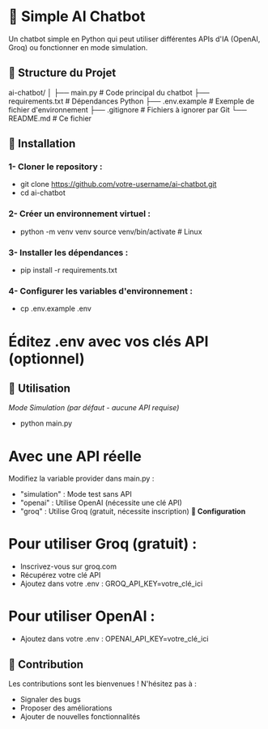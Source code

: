 # **🤖 Simple AI Chatbot**
Un chatbot simple en Python qui peut utiliser différentes APIs d'IA (OpenAI, Groq) ou fonctionner en mode simulation.
## **📁 Structure du Projet**
ai-chatbot/
│
├── main.py              # Code principal du chatbot
├── requirements.txt     # Dépendances Python
├── .env.example        # Exemple de fichier d'environnement
├── .gitignore          # Fichiers à ignorer par Git
└── README.md           # Ce fichier
## **🚀 Installation**
### 1- Cloner le repository :
- git clone https://github.com/votre-username/ai-chatbot.git
- cd ai-chatbot
### 2- Créer un environnement virtuel :
- python -m venv venv
source venv/bin/activate  # Linux
### 3- Installer les dépendances :
- pip install -r requirements.txt
### 4- Configurer les variables d'environnement :
- cp .env.example .env
# Éditez .env avec vos clés API (optionnel)

## **🎯 Utilisation**
*Mode Simulation (par défaut - aucune API requise)*
- python main.py
# Avec une API réelle
Modifiez la variable provider dans main.py :

- "simulation" : Mode test sans API
- "openai" : Utilise OpenAI (nécessite une clé API)
- "groq" : Utilise Groq (gratuit, nécessite inscription)
**🔧 Configuration**
# Pour utiliser Groq (gratuit) :

- Inscrivez-vous sur groq.com
- Récupérez votre clé API
- Ajoutez dans votre .env :
GROQ_API_KEY=votre_clé_ici



# Pour utiliser OpenAI :
- Ajoutez dans votre .env :
OPENAI_API_KEY=votre_clé_ici
## **🤝 Contribution**
Les contributions sont les bienvenues ! N'hésitez pas à :

- Signaler des bugs
- Proposer des améliorations
- Ajouter de nouvelles fonctionnalités